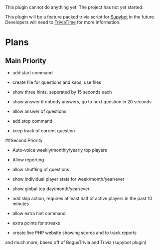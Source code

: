 This plugin cannot do anything yet. The project has not yet started.

This plugin will be a feature packed trivia script for [Supybot][] in the future.
Developers will need to [TriviaTime][] for more information.

# Plans
## Main Priority

* add start command

* create file for questions and kaos; use files

* show three hints, seperated by 15 seconds each

* show answer if nobody answers, go to next question in 20 seconds

* allow answer of questions

* add stop command

* keep track of current question

##Second Priority

* Auto-voice weekly/monthly/yearly top players

* Allow reporting

* allow shuffling of questions

* show individual player stats for week/month/year/ever

* show global top day/month/year/ever

* add skip action, requires at least half of active players in the past 10 minutes

* allow extra hint command

* extra points for streaks

* create live PHP website showing scores and to track reports

and much more, based off of BogusTrivia and Trivia (supybot plugin)

  [TriviaTime]: http://trivialand.org/triviatime/
  [Supybot]: http://sourceforge.net/projects/supybot/